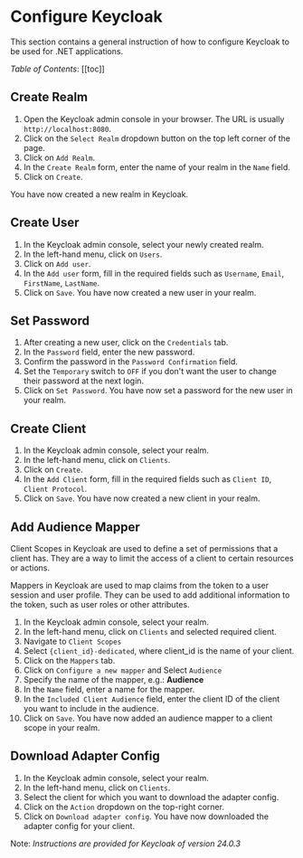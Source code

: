 # Configure Keycloak

This section contains a general instruction of how to configure Keycloak to be used for .NET applications.

*Table of Contents*:
[[toc]]

## Create Realm

1. Open the Keycloak admin console in your browser. The URL is usually `http://localhost:8080`.
2. Click on the `Select Realm` dropdown button on the top left corner of the page.
3. Click on `Add Realm`.
4. In the `Create Realm` form, enter the name of your realm in the `Name` field.
5. Click on `Create`.

You have now created a new realm in Keycloak.

## Create User

1. In the Keycloak admin console, select your newly created realm.
2. In the left-hand menu, click on `Users`.
3. Click on `Add user`.
4. In the `Add user` form, fill in the required fields such as `Username`, `Email`, `FirstName`, `LastName`.
5. Click on `Save`.
You have now created a new user in your realm.

## Set Password

1. After creating a new user, click on the `Credentials` tab.
2. In the `Password` field, enter the new password.
3. Confirm the password in the `Password Confirmation` field.
4. Set the `Temporary` switch to `OFF` if you don't want the user to change their password at the next login.
5. Click on `Set Password`.
You have now set a password for the new user in your realm.

## Create Client

1. In the Keycloak admin console, select your realm.
2. In the left-hand menu, click on `Clients`.
3. Click on `Create`.
4. In the `Add Client` form, fill in the required fields such as `Client ID`, `Client Protocol`.
5. Click on `Save`.
You have now created a new client in your realm.

## Add Audience Mapper

Client Scopes in Keycloak are used to define a set of permissions that a client has. They are a way to limit the access of a client to certain resources or actions.

Mappers in Keycloak are used to map claims from the token to a user session and user profile. They can be used to add additional information to the token, such as user roles or other attributes.

1. In the Keycloak admin console, select your realm.
2. In the left-hand menu, click on `Clients` and selected required client.
3. Navigate to `Client Scopes`
4. Select `{client_id}-dedicated`, where client_id is the name of your client.
5. Click on the `Mappers` tab.
6. Click on `Configure a new mapper` and Select `Audience`
7. Specify the name of the mapper, e.g.: **Audience**
8. In the `Name` field, enter a name for the mapper.
9. In the `Included Client Audience` field, enter the client ID of the client you want to include in the audience.
10. Click on `Save`.
You have now added an audience mapper to a client scope in your realm.

## Download Adapter Config

1. In the Keycloak admin console, select your realm.
2. In the left-hand menu, click on `Clients`.
3. Select the client for which you want to download the adapter config.
4. Click on the `Action` dropdown on the top-right corner.
5. Click on `Download adapter config`.
You have now downloaded the adapter config for your client.

Note: *Instructions are provided for Keycloak of version 24.0.3*
